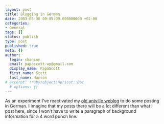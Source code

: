 ```yaml
---
layout: post
title: Blogging in German
date: 2003-05-30 09:05:09.000000000 +02:00
categories:
- General
tags: []
status: publish
type: post
published: true
meta: {}
author:
  login: shanson
  email: papascott-wp@gmail.com
  display_name: PapaScott
  first_name: Scott
  last_name: Hanson
# excerpt: !ruby/object:Hpricot::Doc
  # options: {}
---
```

<p>As an experiment I've reactivated my <a title="truantville" href="http://tru.antville.org/">old antville weblog</a>  to do some posting in German. I imagine that my posts there will be a lot different than what I post here, since I won't have to write a paragraph of background information for a 4 word punch line.</p>
